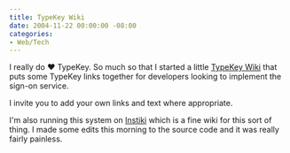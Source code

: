 ```yaml
---
title: TypeKey Wiki
date: 2004-11-22 00:00:00 -08:00
categories:
- Web/Tech
---
```


<p>
I really do &#9829; TypeKey. So much so that I started a little <a href="http://typekey.torrez.org/">TypeKey Wiki</a> that puts some TypeKey links together for developers looking to implement the sign-on service.
</p>
<p>
I invite you to add your own links and text where appropriate.
</p>
<p>
I'm also running this system on <a href="http://www.instiki.org/">Instiki</a> which is a fine wiki for this sort of thing. I made some edits this morning to the source code and it was really fairly painless.
</p>
